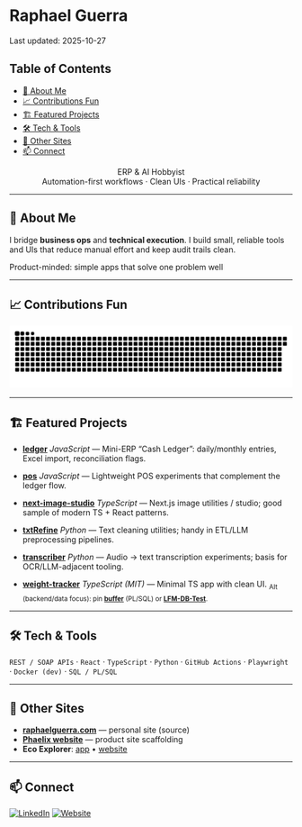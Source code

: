# Raphael Guerra

Last updated: 2025-10-27

## Table of Contents

<!-- TOC start -->
- [👋 About Me](#about-me)
- [📈 Contributions Fun](#contributions-fun)
- [🏗️ Featured Projects](#featured-projects)
- [🛠️ Tech & Tools](#tech-tools)
- [🔗 Other Sites](#other-sites)
- [📫 Connect](#connect)
<!-- TOC end -->

<p align="center">
ERP & AI Hobbyist<br/>
Automation-first workflows · Clean UIs · Practical reliability
</p>

---

## 👋 About Me
I bridge **business ops** and **technical execution**. I build small, reliable tools and UIs that reduce manual effort and keep audit trails clean.

Product-minded: simple apps that solve one problem well

---

## 📈 Contributions Fun

<picture>
  <source media="(prefers-color-scheme: dark)" srcset="assets/snake-dark.svg" />
  <source media="(prefers-color-scheme: light)" srcset="assets/snake.svg" />
  <img alt="Contribution snake" src="assets/snake.svg" />
</picture>

---

## 🏗️ Featured Projects

- **[ledger](https://github.com/RaphaelGuerra/ledger)**
  *JavaScript* — Mini-ERP “Cash Ledger”: daily/monthly entries, Excel import, reconciliation flags.

- **[pos](https://github.com/RaphaelGuerra/pos)**
  *JavaScript* — Lightweight POS experiments that complement the ledger flow.

- **[next-image-studio](https://github.com/RaphaelGuerra/next-image-studio)**
  *TypeScript* — Next.js image utilities / studio; good sample of modern TS + React patterns.

- **[txtRefine](https://github.com/RaphaelGuerra/txtRefine)**
  *Python* — Text cleaning utilities; handy in ETL/LLM preprocessing pipelines.

- **[transcriber](https://github.com/RaphaelGuerra/transcriber)**
  *Python* — Audio → text transcription experiments; basis for OCR/LLM-adjacent tooling.

- **[weight-tracker](https://github.com/RaphaelGuerra/weight-tracker)**
  *TypeScript (MIT)* — Minimal TS app with clean UI.
  <sub>Alt (backend/data focus): pin **[buffer](https://github.com/RaphaelGuerra/buffer)** (PL/SQL) or **[LFM-DB-Test](https://github.com/RaphaelGuerra/LFM-DB-Test)**.</sub>

---

## 🛠️ Tech & Tools

`REST / SOAP APIs` · `React` · `TypeScript` · `Python` · `GitHub Actions` · `Playwright` · `Docker (dev)` · `SQL / PL/SQL`

---

## 🔗 Other Sites

- **[raphaelguerra.com](https://github.com/RaphaelGuerra/raphaelguerra.com)** — personal site (source)
- **[Phaelix website](https://github.com/RaphaelGuerra/phaelix-website)** — product site scaffolding
- **Eco Explorer**: [app](https://github.com/RaphaelGuerra/eco-explorer) • [website](https://github.com/RaphaelGuerra/eco-explorer-website)

---

## 📫 Connect

[![LinkedIn](https://img.shields.io/badge/LinkedIn-0A66C2?logo=linkedin&logoColor=white)](https://linkedin.com/in/guerraraphael)
[![Website](https://img.shields.io/badge/Website-111?logo=About.me&logoColor=white)](https://raphaelguerra.com)

<!-- Optional: visitors counter (you can remove if you prefer a cleaner footer) -->
<!-- ![Visitors](https://visitor-badge.laobi.icu/badge?page_id=RaphaelGuerra) -->
